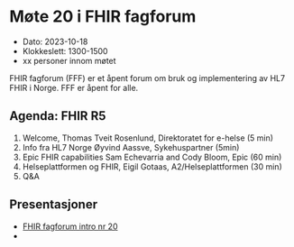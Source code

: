 # Møte 20 i FHIR fagforum

* Dato: 2023-10-18
* Klokkeslett: 1300-1500
* xx personer innom møtet

FHIR fagforum (FFF) er et åpent forum om bruk og implementering av HL7 FHIR i Norge. FFF er åpent for alle.

## Agenda: FHIR R5

1. Welcome, Thomas Tveit Rosenlund, Direktoratet for e-helse (5 min)
2. Info fra HL7 Norge Øyvind Aassve, Sykehuspartner (5min)
3. Epic FHIR capabilities Sam Echevarria and Cody Bloom, Epic (60 min)
4. Helseplattformen og FHIR, Eigil Gotaas, A2/Helseplattformen (30 min)
5. Q&A

## Presentasjoner

* [FHIR fagforum intro nr 20](../presentasjon/2023-10-18-FHIR-fagforum-20.pdf)
* 


